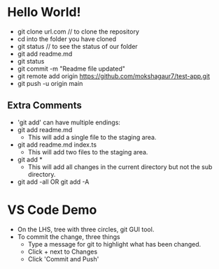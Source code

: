 # Hello World!

* git clone url.com // to clone the repository
* cd into the folder you have cloned
* git status // to see the status of our folder
* git add readme.md
* git status
* git commit -m "Readme file updated"
* git remote add origin https://github.com/mokshagaur7/test-app.git
* git push -u origin main

## Extra Comments

* 'git add' can have multiple endings:
 * git add readme.md
    * This will add a single file to the staging area.
* git add readme.md index.ts
    * This will add two files to the staging area.
* git add *
    * This will add all changes in the current directory but not the sub directory.
* git add -all OR git add -A

# VS Code Demo
* On the LHS, tree with three circles, git GUI tool.
* To commit the change, three things
    * Type a message for git to highlight what has been changed. 
    * Click + next to Changes
    * Click 'Commit and Push'


